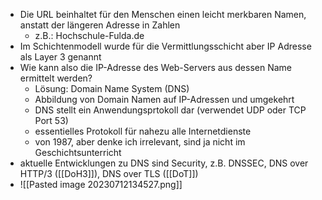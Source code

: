 - Die URL beinhaltet für den Menschen einen leicht merkbaren Namen, anstatt der längeren Adresse in Zahlen
	- z.B.: Hochschule-Fulda.de
- Im Schichtenmodell wurde für die Vermittlungsschicht aber IP Adresse als Layer 3 genannt
- Wie kann also die IP-Adresse des Web-Servers aus dessen Name ermittelt werden?
	- Lösung: Domain Name System (DNS)
	- Abbildung von Domain Namen auf IP-Adressen und umgekehrt
	- DNS stellt ein Anwendungsprtokoll dar (verwendet UDP oder TCP Port 53)
	- essentielles Protokoll für nahezu alle Internetdienste
	- von 1987, aber denke ich irrelevant, sind ja nicht im Geschichtsunterricht
- aktuelle Entwicklungen zu DNS sind Security, z.B. DNSSEC, DNS over HTTP/3 ([[DoH3]]), DNS over TLS ([[DoT]])
- ![[Pasted image 20230712134527.png]]